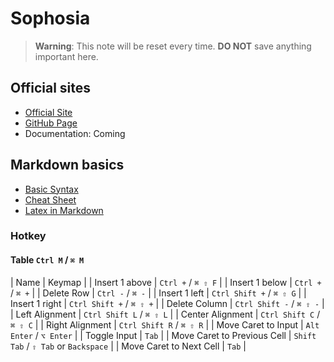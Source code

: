 # Sophosia

> **Warning**: This note will be reset every time. **DO NOT** save anything important here.

## Official sites

- [Official Site](https://sophosia.app)
- [GitHub Page](https://github.com/sophosia/sophosia)
- Documentation: Coming

## Markdown basics

- [Basic Syntax](https://www.markdownguide.org/basic-syntax)
- [Cheat Sheet](https://www.markdownguide.org/cheat-sheet)
- [Latex in Markdown](https://ashki23.github.io/markdown-latex#latex)

### Hotkey

#### Table `Ctrl M` / `⌘ M`

| Name | Keymap |
| Insert 1 above | `Ctrl +` / `⌘ ⇧ F` |
| Insert 1 below | `Ctrl +` / `⌘ +` |
| Delete Row | `Ctrl -` / `⌘ -` |
| Insert 1 left | `Ctrl Shift +` / `⌘ ⇧ G` |
| Insert 1 right | `Ctrl Shift +` / `⌘ ⇧ +` |
| Delete Column | `Ctrl Shift -` / `⌘ ⇧ -` |
| Left Alignment | `Ctrl Shift L` / `⌘ ⇧ L` |
| Center Alignment | `Ctrl Shift C` / `⌘ ⇧ C` |
| Right Alignment | `Ctrl Shift R` / `⌘ ⇧ R` |
| Move Caret to Input | `Alt Enter` / `⌥ Enter` |
| Toggle Input | `Tab` |
| Move Caret to Previous Cell | `Shift Tab` / `⇧ Tab` or `Backspace` |
| Move Caret to Next Cell | `Tab` |
